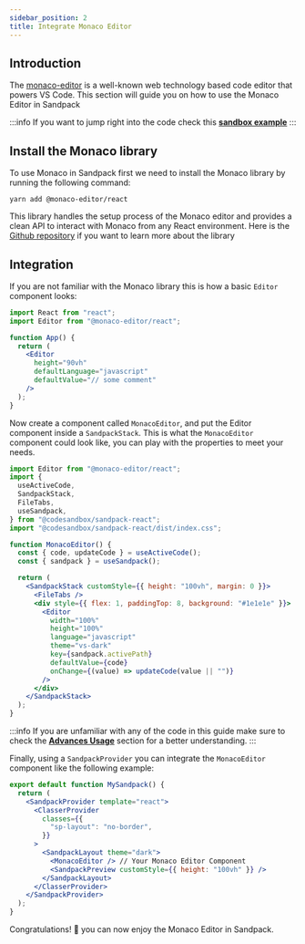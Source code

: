 ```yaml
---
sidebar_position: 2
title: Integrate Monaco Editor
---
```


## Introduction

The [monaco-editor](https://microsoft.github.io/monaco-editor/) is a well-known web technology based code editor that powers VS Code.
This section will guide you on how to use the Monaco Editor in Sandpack

:::info
If you want to jump right into the code check this [**sandbox example**](https://codesandbox.io/s/sandpack-monaco-integration-citxd)
:::

## Install the Monaco library

To use Monaco in Sandpack first we need to install the Monaco library by running the following command:

```
yarn add @monaco-editor/react
```

This library handles the setup process of the Monaco editor and provides a clean API to interact with Monaco from any React environment.
Here is the [Github repository](https://github.com/suren-atoyan/monaco-react#readme) if you want to learn more about the library

## Integration

If you are not familiar with the Monaco library this is how a basic `Editor` component looks:

```jsx
import React from "react";
import Editor from "@monaco-editor/react";

function App() {
  return (
    <Editor
      height="90vh"
      defaultLanguage="javascript"
      defaultValue="// some comment"
    />
  );
}
```

Now create a component called `MonacoEditor`, and put the Editor component inside a `SandpackStack`.
This is what the `MonacoEditor` component could look like, you can play with the properties to meet your needs.

```jsx
import Editor from "@monaco-editor/react";
import {
  useActiveCode,
  SandpackStack,
  FileTabs,
  useSandpack,
} from "@codesandbox/sandpack-react";
import "@codesandbox/sandpack-react/dist/index.css";

function MonacoEditor() {
  const { code, updateCode } = useActiveCode();
  const { sandpack } = useSandpack();

  return (
    <SandpackStack customStyle={{ height: "100vh", margin: 0 }}>
      <FileTabs />
      <div style={{ flex: 1, paddingTop: 8, background: "#1e1e1e" }}>
        <Editor
          width="100%"
          height="100%"
          language="javascript"
          theme="vs-dark"
          key={sandpack.activePath}
          defaultValue={code}
          onChange={(value) => updateCode(value || "")}
        />
      </div>
    </SandpackStack>
  );
}
```

:::info
If you are unfamiliar with any of the code in this guide make sure to check the [**Advances Usage**](https://sandpack.codesandbox.io/docs/advanced-usage/provider) section for a better understanding.
:::

Finally, using a `SandpackProvider` you can integrate the `MonacoEditor` component like the following example:

```jsx
export default function MySandpack() {
  return (
    <SandpackProvider template="react">
      <ClasserProvider
        classes={{
          "sp-layout": "no-border",
        }}
      >
        <SandpackLayout theme="dark">
          <MonacoEditor /> // Your Monaco Editor Component
          <SandpackPreview customStyle={{ height: "100vh" }} />
        </SandpackLayout>
      </ClasserProvider>
    </SandpackProvider>
  );
}
```

Congratulations! 🎉 you can now enjoy the Monaco Editor in Sandpack.
